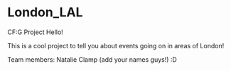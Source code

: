 # London_LAL
CF:G Project
Hello!

This is a cool project to tell you about events going on in areas of London! 

Team members:
Natalie Clamp
(add your names guys!)   :D
